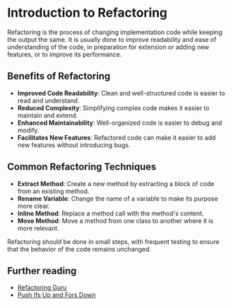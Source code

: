 # Introduction to Refactoring

Refactoring is the process of changing implementation code while keeping the output the same. It is usually done to improve readability and ease of understanding of the code, in preparation for extension or adding new features, or to improve its performance.

## Benefits of Refactoring

- **Improved Code Readability**: Clean and well-structured code is easier to read and understand.
- **Reduced Complexity**: Simplifying complex code makes it easier to maintain and extend.
- **Enhanced Maintainability**: Well-organized code is easier to debug and modify.
- **Facilitates New Features**: Refactored code can make it easier to add new features without introducing bugs.

## Common Refactoring Techniques

- **Extract Method**: Create a new method by extracting a block of code from an existing method.
- **Rename Variable**: Change the name of a variable to make its purpose more clear.
- **Inline Method**: Replace a method call with the method's content.
- **Move Method**: Move a method from one class to another where it is more relevant.

Refactoring should be done in small steps, with frequent testing to ensure that the behavior of the code remains unchanged.

## Further reading

- [Refactoring Guru](https://refactoring.guru/refactoring)
- [Push Ifs Up and Fors Down](https://matklad.github.io/2023/11/15/push-ifs-up-and-fors-down.html)
